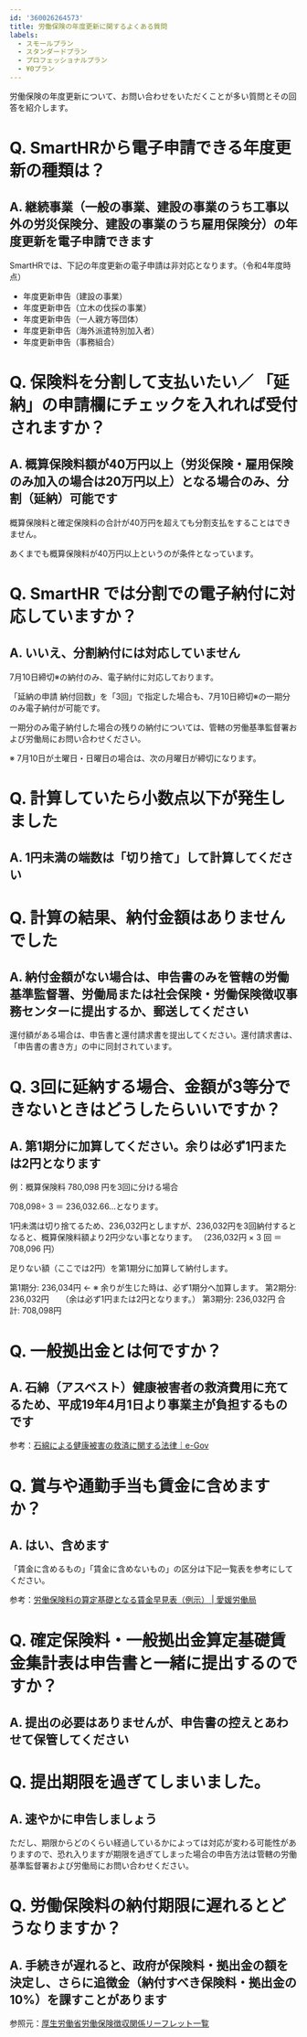 ```yaml
---
id: '360026264573'
title: 労働保険の年度更新に関するよくある質問
labels:
  - スモールプラン
  - スタンダードプラン
  - プロフェッショナルプラン
  - ¥0プラン
---
```

労働保険の年度更新について、お問い合わせをいただくことが多い質問とその回答を紹介します。

# Q. SmartHRから電子申請できる年度更新の種類は？

## A. 継続事業（一般の事業、建設の事業のうち工事以外の労災保険分、建設の事業のうち雇用保険分）の年度更新を電子申請できます

SmartHRでは、下記の年度更新の電子申請は非対応となります。（令和4年度時点）

- 年度更新申告（建設の事業）
- 年度更新申告（立木の伐採の事業）
- 年度更新申告（一人親方等団体）
- 年度更新申告（海外派遣特別加入者）
- 年度更新申告（事務組合）

# Q. 保険料を分割して支払いたい／ 「延納」の申請欄にチェックを入れれば受付されますか？

## A. 概算保険料額が40万円以上（労災保険・雇用保険のみ加入の場合は20万円以上）となる場合のみ、分割（延納）可能です

概算保険料と確定保険料の合計が40万円を超えても分割支払をすることはできません。

あくまでも概算保険料が40万円以上というのが条件となっています。

# Q. SmartHR では分割での電子納付に対応していますか？

## A. いいえ、分割納付には対応していません

7月10日締切※の納付のみ、電子納付に対応しております。

「延納の申請 納付回数」を「3回」で指定した場合も、7月10日締切※の一期分のみ電子納付が可能です。

一期分のみ電子納付した場合の残りの納付については、管轄の労働基準監督署および労働局にお問い合わせください。

※ 7月10日が土曜日・日曜日の場合は、次の月曜日が締切になります。

# Q. 計算していたら小数点以下が発生しました

## A. 1円未満の端数は「切り捨て」して計算してください

# Q. 計算の結果、納付金額はありませんでした

## A. 納付金額がない場合は、申告書のみを管轄の労働基準監督署、労働局または社会保険・労働保険徴収事務センターに提出するか、郵送してください

還付額がある場合は、申告書と還付請求書を提出してください。還付請求書は、「申告書の書き方」の中に同封されています。

# Q. 3回に延納する場合、金額が3等分できないときはどうしたらいいですか？

## A. 第1期分に加算してください。余りは必ず1円または2円となります

例：概算保険料 780,098 円を3回に分ける場合

708,098÷ 3 ＝ 236,032.66…となります。

1円未満は切り捨てるため、236,032円としますが、236,032円を3回納付するとなると、概算保険料額より2円少ない事となります。
（236,032円 × 3 回 ＝ 708,096 円）

足りない額（ここでは2円）を第1期分に加算して納付します。

第1期分: 236,034円 ← ※ 余りが生じた時は、必ず1期分へ加算します。
第2期分: 236,032円　　（余は必ず1円または2円となります。）
第3期分: 236,032円
合 計: 708,098円

# Q. 一般拠出金とは何ですか？

## A. 石綿（アスベスト）健康被害者の救済費用に充てるため、平成19年4月1日より事業主が負担するものです

参考：[石綿による健康被害の救済に関する法律｜e-Gov](https://elaws.e-gov.go.jp/search/elawsSearch/elaws_search/lsg0500/detail?lawId=418AC0000000004)

# Q. 賞与や通勤手当も賃金に含めますか？

## A. はい、含めます

「賃金に含めるもの」「賃金に含めないもの」の区分は下記一覧表を参考にしてください。

参考：[労働保険料の算定基礎となる賃金早見表（例示） | 愛媛労働局](https://jsite.mhlw.go.jp/ehime-roudoukyoku/hourei_seido_tetsuzuki/roudou_hoken/tetsuzuki/2030106.html)

# Q. 確定保険料・一般拠出金算定基礎賃金集計表は申告書と一緒に提出するのですか？

## A. 提出の必要はありませんが、申告書の控えとあわせて保管してください

# Q. 提出期限を過ぎてしまいました。

## A. 速やかに申告しましょう

ただし、期限からどのくらい経過しているかによっては対応が変わる可能性がありますので、恐れ入りますが期限を過ぎてしまった場合の申告方法は管轄の労働基準監督署および労働局にお問い合わせください。

# Q. 労働保険料の納付期限に遅れるとどうなりますか？

## A. 手続きが遅れると、政府が保険料・拠出金の額を決定し、さらに追徴金（納付すべき保険料・拠出金の10%）を課すことがあります

参照元：[厚生労働省労働保険徴収関係リーフレット一覧](https://www.mhlw.go.jp/stf/seisakunitsuite/bunya/koyou_roudou/roudoukijun/hoken/gyousei/index.html)
